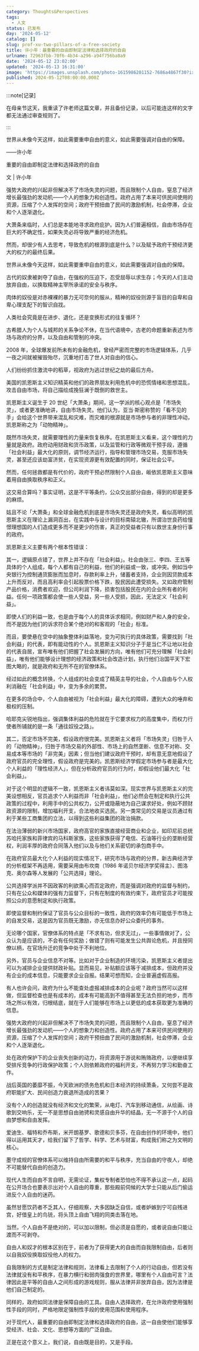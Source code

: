 ```yaml
---
category: Thoughts&Perspectives
tags:
  - 人文
status: 已发布
day: '2024-05-12'
catalog: []
slug: prof-xu-two-pillars-of-a-free-society
title: 许小年：最重要的自由即制定法律和选择政府的自由
urlname: 72963fbb-70f6-4b34-a296-a94f756ba8a9
date: '2024-05-12 23:02:00'
updated: '2024-05-13 16:31:00'
image: 'https://images.unsplash.com/photo-1615986201152-7686a4867f30?ixlib=rb-4.0.3&q=85&fm=jpg&crop=entropy&cs=srgb'
published: 2024-05-12T08:00:00.000Z
---
```


:::note[记录]


在母亲节这天，我重读了许老师这篇文章，并且备份记录，以后可能连这样的文字都无法通过审查规则了。


:::


世界从未像今天这样，如此需要重申自由的意义，如此需要强调对自由的保障。


——许小年


重要的自由即制定法律和选择政府的自由


文 | 许小年


强势大政府的兴起非但解决不了市场失灵的问题，而且限制个人自由，窒息了经济增长最强劲的发动机——个人的想象力和创造性。政府占用了本来可供民间使用的资源，压缩了个人发挥的空间；政府干预扭曲了民间的激励机制，社会停滞，企业和个人逐渐退化。


大萧条来临时，人们总是本能地寻求政府庇护。因为人们普遍相信，自由市场存在巨大的不确定性，如果失灵必将导致严重的经济危机。


然而，却很少有人去思考，导致危机的根源到底是什么？以及赋予政府干预经济更大的权力的最终后果。


世界从未像今天这样，如此需要重申自由的意义，如此需要强调对自由的保障。


古代的奴隶被剥夺了自由，在强权的压迫下，忍受屈辱以求生存；今天的人们主动放弃自由，以换取精神主宰所承诺的安全与秩序。


肉体的奴役是对赤裸裸的暴力无可奈何的服从，精神的奴役则源于盲目的自卑和自卑心理支配下的智识自戕。


人类社会究竟是在进步、退化，还是变换形式的往复循环？


古希腊人为个人与城邦的关系争论不休，在当代语境中，古老的命题重新表述为市场与政府的分界，以及自由和管制的冲突。


2008 年，全球爆发前所未有的金融危机，曾经严密而完整的市场逻辑体系，几乎一夜之间就被摧毁殆尽，沉重地打击了世人对自由的信心。


人们纷纷抓住激流中的稻草，视政府为逃过世纪之劫的最后方舟。


美国的凯恩斯主义知识精英和他们的政界朋友利用危机中的恐慌情绪和思想混乱，攻击自由市场，将自己描绘成挽狂澜于既倒的救世主。


凯恩斯主义诞生于 20 世纪「大萧条」期间，这一学派的核心观点是「市场失灵」，或者更准确地讲，自由市场失灵。他们认为，亚当·斯密称赞的「看不见的手」会给这个世界带来混乱和灾难，而灾难的根源就是市场参与者的非理性冲动，凯恩斯称之为「动物精神」。


既然市场失灵，就需要理性的力量来恢复秩序。在凯恩斯主义看来，这个理性的力量就是政府。政府动用财政和货币政策，以及监管和行政等微观干预手段，遵循「社会利益」最大化的原则，调节经济运行，指导和管理市场交易，克服市场失灵，甚至还应该劫富济贫，在实现资源更有效配置的同时，保证社会公平。


然而，任何拯救都是有代价的，政府干预必然限制个人自由，皈依凯恩斯主义意味着用自由换取秩序和正义。


这交易合算吗？事实证明，这是不平等条约，公众交出部分自由，得到的却是更多的麻烦。


姑且不论「大萧条」和全球金融危机到底是市场失灵还是政府失灵，看似高明的凯恩斯主义在理论上漏洞百出，在实践中与设计的目标南辕北辙，所谓治世良药给憧憬理想国的人们造成更多而不是更少的伤害，真正的受益者只有以救世主身份行事的政府。


凯恩斯主义主要有两个根本性错误：


其一，逻辑原点错了，世界上并不存在「社会利益」。社会由张三、李四、王五等具体的个人组成，每个人都有自己的利益，他们的利益或一致，或冲突。例如当中央银行为控制通货膨胀而加息时，存款利率上升，储蓄者支持，企业则因贷款成本上升而反对，而且高利率会引起股票价格下跌，股民因此遭受损失。又如政府管制产品价格，消费者欢迎，但公司利润下降，损害包括股民在内的企业所有者的利益。任何一项政策都会使一些人受益，另一些人受损，因此，无法定义「社会利益」。


即使人们的利益一致，也是由于每个人的具体诉求相同，例如财产和人身的安全，而不是因为他们的诉求符合某个绝对的和客观的「社会」标准。


而且，要使悬在空中的抽象整体利益落地，变为可执行的具体政策，需要找到「社会利益」的代表，即有能动性的个人。凯恩斯主义知识分子于是当仁不让地以社会的代表自居，宣布唯有他们把握了社会发展的方向，唯有他们可充分理解「社会利益」，唯有他们能够设计理想的经济政策和社会改造计划，执行他们治国平天下宏图大略的，就是政府和无所不在的官僚体系。


经过如此的概念转换，个人组成的社会变成了精英主导的社会，个人自由与个人权利消融在「社会利益」中，变为多余的累赘。


在更多的场合中，个人自由被视为「社会利益」最大化的障碍，遭到大众的唾弃和极权的压制。


哈耶克尖锐地指出，强调集体利益的危险就在于它要求权力的高度集中，而权力行使者所铺就的是一条「通往奴役之路」。


其二，否定市场不完美，假设政府很完美。凯恩斯主义者将「市场失灵」归咎于人的「动物精神」，归咎于市场交易的外部性、市场上的自然垄断、信息不对称、交易成本等市场的「非完美」因素；但当他们建议政府干预时，却有意无意地假设了政府官员的完全理性，假设政府是完美的。凯恩斯经济学假定市场参与者是最大化个人利益的「理性经济人」，但在分析政府官员的行为时，却假设他们最大化「社会利益」。


对于这个明显的逻辑不一致，凯恩斯主义者讳莫如深。现实世界与凯恩斯主义的完美设想相反，官员追求个人利益而非「社会利益」，他们必然会在制定和执行公共政策的过程中，利用手中的公共权力，公开或隐蔽地为自己谋求好处，例如不顾财政资源的限制，增加福利开支，合法地收买选民。另一类常见的交易是议员通过有利于某些工商集团的立法，以得到这些利益集团的政治捐款。


在法治薄弱的新兴市场国家，政府高官的家族直接经营商业和企业，如印尼前总统苏哈托家族和菲律宾的马科斯家族，这些家族获得了电信、石油等行业的垄断经营权，利润丰厚的政府合同落入他们以及与他们关系密切的承包商手中。


在政府官员最大化个人利益的现实情况下，研究市场与政府的分界，新古典经济学的分析框架不再适用，需要采用由布坎南（1986 年诺贝尔经济学奖得主）、图洛克、奥尔森等人发展的「公共选择」理论。


公共选择学派并不因政客的利欲熏心而否定政府，而是强调对政府的监督与制约，只有在公众和媒体的强有力监督下，只有在制度的有效约束下，政府官员才可能按照公众的意愿制定和执行政策。


即使监督和制约保证了官员与公众目标的一致性，政府的效率仍有可能低于市场上的自发交易，这是因为官员既无激励，亦无信息办好公众委托的事务。


无论哪个国家，官僚体系的特点是「不求有功，但求无过」，一些事情做对了，公众认为是应该的，不会有任何奖励；做错了则有可能发生公共舆论危机，并且授同僚以柄，在官场升迁的竞争中处于不利地位。


另外，官员与企业信息不对等。比如对于企业制造的环境污染，凯恩斯主义者提出可以为减排企业提供财政补贴。显而易见，补贴额应该等于减排成本，但政府并没有企业的成本信息，只能要求企业自报。结果可想而知，企业普遍虚假高报。


有人也许会问，政府为什么不能查处虚报减排成本的企业呢？政府当然可以这样做，但监督检查也是有成本的，成本有可能高到不值得甚至无法负担的地步，而市场之所以有效，归根结底，就在于人们能够在市场上以更低的成本获取更为准确的信息。


强势大政府的兴起非但解决不了市场失灵的问题，而且限制个人自由，窒息了经济增长最强劲的发动机——个人的想象力和创造性。政府占用了本来可供民间使用的资源，压缩了个人发挥的空间；政府干预扭曲了民间的激励机制，社会停滞，企业和个人逐渐退化。


处在政府保护下的企业丧失创新的动力，将资源用于游说和贿赂政府，以便继续享受排斥竞争的行政保护政策；个人则依赖政府的福利开支，不再努力学习和勤奋工作。


战后英国的萎靡不振，今天欧洲的债务危机和日本经济的持续萧条，又何尝不是政府职能扩大、民间创造力衰退所造成的苦果？


没有个人的创造就没有经济和文化的繁荣，从电灯、汽车到移动通信，从绘画、诗歌到交响乐，无一不是思想自由驰骋和灵感自由升华的结晶，无一不源于个人的自由梦想和自由发挥。


爱迪生、福特和乔布斯，米开朗基罗、歌德和贝多芬，在自由创作的环境中，他们得以运用其天才，给我们留下了哲学、科学、艺术与财富，构成我们称之为文明的核心。


墨守成规的官僚体系可以维持自由所需要的和平与秩序，充当自由的守夜人，却绝不可能替代自由的创造力。


现代人生而自由不言自明，无需论证，集权专制者恐怕也不得不承认这一点，起码在公开场合也要表示出对个人自由的尊重，那些殿前伺候的大学士只能从后门偷运进反个人自由的迷药。


虽然甘愿饮药者不乏其人，仔细观察，大多因缺乏自信，或者妒嫉到宁可自残进宫，好借皇上的鸟铳，将头顶上自由飞翔的同类击落在地。


当然，个人自由不是绝对的，可以加以限制，但必须是自愿的，或者说自由只能让渡而不可剥夺。


自由人和奴才的根本区别在于，前者为了获得更大的自由而自我限制自由，后者则以自我奴役换取奴役他人的权力。


自我限制的方式是制定法律和规则，法律看上去限制了个人的行动自由，但若没有法律就没有和平秩序，在暴力横行和弱肉强食的世界里，哪里有个人自由可言？法律因此是平等的自由人之间形成的游戏规则，服从法律并非放弃自由，因为法律是他们自己制定的。


同样的，政府如同法律是保障自由的工具。自由人选择政府，在允许政府使用强制性手段的同时，严格地限定强制性手段的使用范围和使用程序。


对于现代人，最重要的自由即制定法律和选择政府的自由，这一自由使他们能够享受经济、社会、文化、思想等方面的广泛自由。


正是在这个意义上，我们说，自由既是目的，又是手段。

